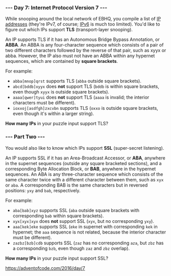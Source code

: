 ### --- Day 7: Internet Protocol Version 7 ---

While snooping around the local network of EBHQ, you compile a list of [IP addresses](https://en.wikipedia.org/wiki/IP_address) (they're IPv7, of course; [IPv6](https://en.wikipedia.org/wiki/IPv6) is much too limited). You'd like to figure out which IPs support **TLS** (transport-layer snooping).

An IP supports TLS if it has an Autonomous Bridge Bypass Annotation, or **ABBA**. An ABBA is any four-character sequence which consists of a pair of two different characters followed by the reverse of that pair, such as xyyx or abba. However, the IP also must not have an ABBA within any hypernet sequences, which are contained by **square brackets**.

For example:

- `abba[mnop]qrst` supports TLS (`abba` outside square brackets).
- `abcd[bddb]xyyx` does **not** support TLS (`bddb` is within square brackets, even though `xyyx` is outside square brackets).
- `aaaa[qwer]tyui` does **not** support TLS (`aaaa` is invalid; the interior characters must be different).
- `ioxxoj[asdfgh]zxcvbn` supports TLS (`oxxo` is outside square brackets, even though it's within a larger string).

**How many IPs** in your puzzle input support TLS?

### --- Part Two ---

You would also like to know which IPs support **SSL** (super-secret listening).

An IP supports SSL if it has an Area-Broadcast Accessor, or **ABA**, anywhere in the supernet sequences (outside any square bracketed sections), and a corresponding Byte Allocation Block, or **BAB**, anywhere in the hypernet sequences. An ABA is any three-character sequence which consists of the same character twice with a different character between them, such as `xyx` or `aba`. A corresponding BAB is the same characters but in reversed positions: `yxy` and `bab`, respectively.

For example:

- `aba[bab]xyz` supports SSL (`aba` outside square brackets with corresponding `bab` within square brackets).
- `xyx[xyx]xyx` does **not** support SSL (`xyx`, but no corresponding `yxy`).
- `aaa[kek]eke` supports SSL (`eke` in supernet with corresponding `kek` in hypernet; the `aaa` sequence is not related, because the interior character must be different).
- `zazbz[bzb]cdb` supports SSL (`zaz` has no corresponding `aza`, but `zbz` has a corresponding `bzb`, even though `zaz` and `zbz` overlap).

**How many IPs** in your puzzle input support SSL?

https://adventofcode.com/2016/day/7
